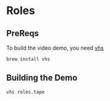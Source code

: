 # Roles

## PreReqs

To build the video demo, you need [vhs](https://github.com/charmbracelet/vhs)

`brew install vhs`


## Building the Demo
`vhs roles.tape`

